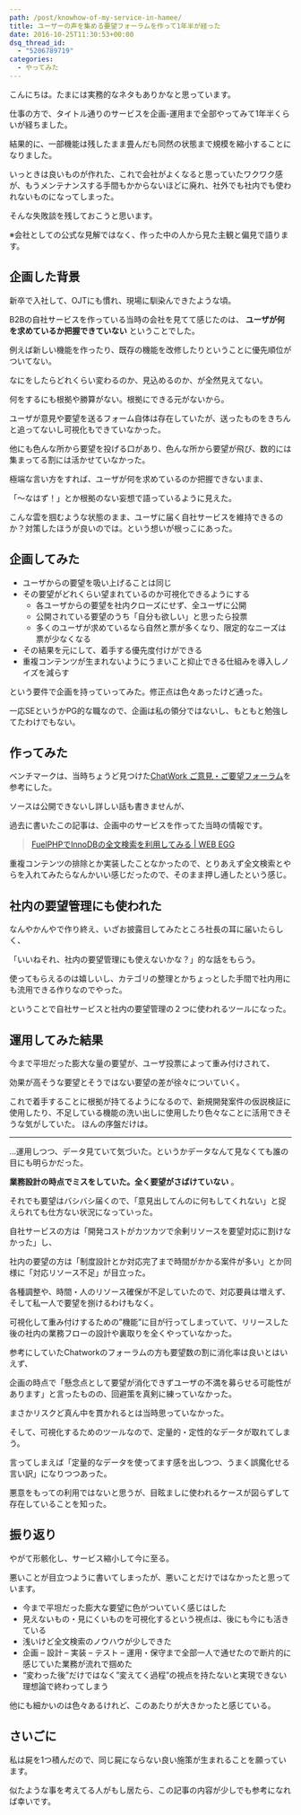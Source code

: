 ```yaml
---
path: /post/knowhow-of-my-service-in-hamee/
title: ユーザーの声を集める要望フォーラムを作って1年半が経った
date: 2016-10-25T11:30:53+00:00
dsq_thread_id:
  - "5206789719"
categories:
  - やってみた
---
```

こんにちは。たまには実務的なネタもありかなと思っています。
  
仕事の方で、タイトル通りのサービスを企画-運用まで全部やってみて1年半くらいが経ちました。

結果的に、一部機能は残したまま畳んだも同然の状態まで規模を縮小することになりました。
  
いっときは良いものが作れた、これで会社がよくなると思っていたワクワク感が、もうメンテナンスする手間もかからないほどに廃れ、社外でも社内でも使われないものになってしまった。

そんな失敗談を残しておこうと思います。
  
※会社としての公式な見解ではなく、作った中の人から見た主観と偏見で語ります。

<!--more-->

企画した背景
----------------------------------------


新卒で入社して、OJTにも慣れ、現場に馴染んできたような頃。
  
B2Bの自社サービスを作っている当時の会社を見てて感じたのは、 **ユーザが何を求めているか把握できていない** ということでした。
  
例えば新しい機能を作ったり、既存の機能を改修したりということに優先順位がついてない。
  
なにをしたらどれくらい変わるのか、見込めるのか、が全然見えてない。
  
何をするにも根拠や勝算がない。根拠にできる元がないから。

ユーザが意見や要望を送るフォーム自体は存在していたが、送ったものをきちんと追ってないし可視化もできていなかった。
  
他にも色んな所から要望を投げる口があり、色んな所から要望が飛び、数的には集まってる割には活かせていなかった。

極端な言い方をすれば、ユーザが何を求めているのか把握できないまま、
  
「〜なはず！」とか根拠のない妄想で語っているように見えた。

こんな雲を掴むような状態のまま、ユーザに届く自社サービスを維持できるのか？対策したほうが良いのでは。という想いが根っこにあった。

企画してみた
----------------------------------------


  * ユーザからの要望を吸い上げることは同じ
  * その要望がどれくらい望まれているのか可視化できるようにする 
      * 各ユーザからの要望を社内クローズにせず、全ユーザに公開
      * 公開されている要望のうち「自分も欲しい」と思ったら投票
      * 多くのユーザが求めているなら自然と票が多くなり、限定的なニーズは票が少なくなる
  * その結果を元にして、着手する優先度付けができる
  * 重複コンテンツが生まれないようにうまいこと抑止できる仕組みを導入しノイズを減らす

という要件で企画を持っていってみた。修正点は色々あったけど通った。
  
一応SEというかPG的な職なので、企画は私の領分ではないし、もともと勉強してたわけでもない。

作ってみた
----------------------------------------


ベンチマークは、当時ちょうど見つけた[ChatWork ご意見・ご要望フォーラム](http://feedback-ja.chatwork.com/forums/269086-chatwork-%E3%81%94%E6%84%8F%E8%A6%8B-%E3%81%94%E8%A6%81%E6%9C%9B%E3%83%95%E3%82%A9%E3%83%BC%E3%83%A9%E3%83%A0)を参考にした。

ソースは公開できないし詳しい話も書きませんが、
  
過去に書いたこの記事は、企画中のサービスを作ってた当時の情報です。

> [FuelPHPでInnoDBの全文検索を利用してみる \| WEB EGG](http://leko.jp/archives/754)

重複コンテンツの排除とか実装したことなかったので、とりあえず全文検索とやらを入れてみたらなんかいい感じだったので、そのまま押し通したという感じ。

社内の要望管理にも使われた
----------------------------------------


なんやかんやで作り終え、いざお披露目してみたところ社長の耳に届いたらしく、
  
「いいねそれ、社内の要望管理にも使えないかな？」的な話をもらう。

使ってもらえるのは嬉しいし、カテゴリの整理とかちょっとした手間で社内用にも流用できる作りなのでやった。
  
ということで自社サービスと社内の要望管理の２つに使われるツールになった。

運用してみた結果
----------------------------------------


今まで平坦だった膨大な量の要望が、ユーザ投票によって重み付けされて、
  
効果が高そうな要望とそうではない要望の差が徐々についていく。
  
これで着手することに根拠が持てるようになるので、新規開発案件の仮説検証に使用したり、不足している機能の洗い出しに使用したり色々なことに活用できそうな気がしていた。 ほんの序盤だけは。

* * *

&#8230;運用しつつ、データ見ていて気づいた。というかデータなんて見なくても誰の目にも明らかだった。
  
**業務設計の時点でミスをしていた。全く要望がさばけていない** 。
  
それでも要望はバシバシ届くので、「意見出してんのに何もしてくれない」と捉えられても仕方ない状況になっていった。

自社サービスの方は「開発コストがカツカツで余剰リソースを要望対応に割けなかった」し、
  
社内の要望の方は「制度設計とか対応完了まで時間がかかる案件が多い」とか同様に「対応リソース不足」が目立った。

各種調整や、時間・人のリソース確保が不足していたので、対応要員は増えず、そして私一人で要望を捌けるわけもなく。
  
可視化して重み付けするための&#8221;機能&#8221;に目が行ってしまっていて、リリースした後の社内の業務フローの設計や裏取りを全くやっていなかった。

参考にしていたChatworkのフォーラムの方も要望数の割に消化率は良いとはいえず、
  
企画の時点で「懸念点として要望が消化できずユーザの不満を募らせる可能性があります」と言ったものの、回避策を真剣に練っていなかった。
  
まさかリスクど真ん中を貫かれるとは当時思っていなかった。

そして、可視化するためのツールなので、定量的・定性的なデータが取れてしまう。
  
言ってしまえば「定量的なデータを使ってます感を出しつつ、うまく誤魔化せる言い訳」になりつつあった。
  
悪意をもっての利用ではないと思うが、目眩ましに使われるケースが図らずして存在していることを知った。

振り返り
----------------------------------------


やがて形骸化し、サービス縮小して今に至る。
  
悪いことが目立つように書いてしまったが、悪いことだけではなかったと思っています。

  * 今まで平坦だった膨大な要望に色がついていく感じはした
  * 見えないもの・見にくいものを可視化するという視点は、後にも今にも活きている
  * 浅いけど全文検索のノウハウが少しできた
  * 企画 &#8211; 設計 &#8211; 実装 &#8211; テスト &#8211; 運用・保守まで全部一人で通せたので断片的に感じていた業務が流れで掴めた
  * &#8220;変わった後&#8221;だけではなく&#8221;変えてく過程&#8221;の視点を持たないと実現できない理想論で終わってしまう

他にも細かいのは色々あるけれど、このあたりが大きかったと感じている。

さいごに
----------------------------------------


私は屍を1つ積んだので、同じ屍にならない良い施策が生まれることを願っています。
  
似たような事を考えてる人がもし居たら、この記事の内容が少しでも参考になれば幸いです。

<div style="font-size:0px;height:0px;line-height:0px;margin:0;padding:0;clear:both">
</div>